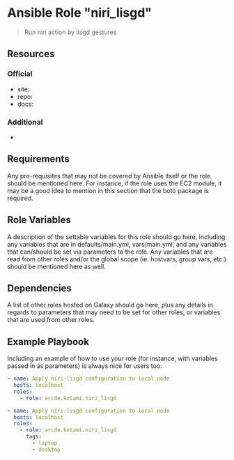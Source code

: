 # Ansible Role "niri_lisgd"

> Run niri action by lisgd gestures

## Resources

### Official

- site:
- repo:
- docs:

### Additional

-

## Requirements

Any pre-requisites that may not be covered by Ansible itself or the role should be mentioned here. For instance, if the
role uses the EC2 module, it may be a good idea to mention in this section that the boto package is required.

## Role Variables

A description of the settable variables for this role should go here, including any variables that are in
defaults/main.yml, vars/main.yml, and any variables that can/should be set via parameters to the role. Any variables
that are read from other roles and/or the global scope (ie. hostvars, group vars, etc.) should be mentioned here as
well.

## Dependencies

A list of other roles hosted on Galaxy should go here, plus any details in regards to parameters that may need to be set
for other roles, or variables that are used from other roles.

## Example Playbook

Including an example of how to use your role (for instance, with variables passed in as parameters) is always nice for
users too:

```yaml
- name: Apply niri-lisgd configuration to local node
  hosts: localhost
  roles:
    - role: arcde.kotami.niri_lisgd
```

```yaml
- name: Apply niri-lisgd configuration to local node
  hosts: localhost
  roles:
    - role: arcde.kotami.niri_lisgd
      tags:
        - laptop
        - desktop
```
